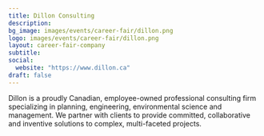 ```yaml
---
title: Dillon Consulting
description:
bg_image: images/events/career-fair/dillon.png
logo: images/events/career-fair/dillon.png
layout: career-fair-company
subtitle:
social:
  website: "https://www.dillon.ca"
draft: false
---
```


Dillon is a proudly Canadian, employee-owned professional consulting firm specializing in planning, engineering, environmental science and management. We partner with clients to provide committed, collaborative and inventive solutions to complex, multi-faceted projects.
